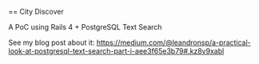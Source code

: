 == City Discover

A PoC using Rails 4 + PostgreSQL Text Search

See my blog post about it:
https://medium.com/@leandronsp/a-practical-look-at-postgresql-text-search-part-i-aee3f65e3b79#.kz8v9xabl
